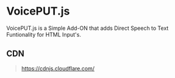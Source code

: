 # VoicePUT.js
 VoicePUT.js is a Simple Add-ON that adds Direct Speech to Text Funtionality for HTML Input's.
## CDN
>https://cdnjs.cloudflare.com/
